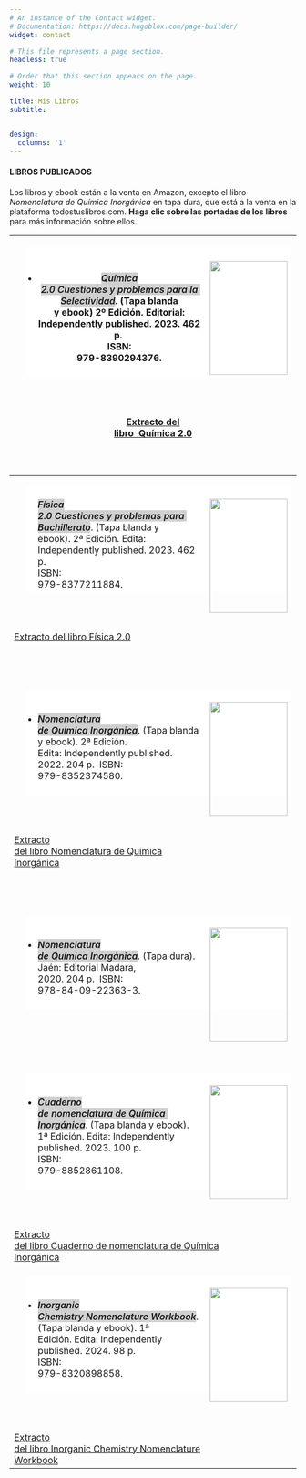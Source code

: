 ```yaml
---
# An instance of the Contact widget.
# Documentation: https://docs.hugoblox.com/page-builder/
widget: contact

# This file represents a page section.
headless: true

# Order that this section appears on the page.
weight: 10

title: Mis Libros
subtitle:


design:
  columns: '1'
---
```


#### LIBROS PUBLICADOS

Los libros y ebook están a la venta en Amazon, excepto el libro *Nomenclatura de Química Inorgánica* en tapa dura, que está a la venta en la plataforma todostuslibros.com. **Haga clic sobre las portadas de los libros** para más información sobre ellos.



| <ul aria-label="Escribe una lista…" aria-multiline="true" class="rich-text editor-rich-text__editable block-editor-rich-text__editable is-selected" role="textbox" style="background-color: white; box-sizing: inherit; color: #181818; margin-bottom: 28px; margin-left: 1.3em; outline: currentcolor none medium; padding-bottom: inherit; padding-left: 1.3em; padding-right: inherit; padding-top: inherit; white-space: pre-wrap;"><br/><a href="https://www.amazon.es/dp/B0C1HWRFHK" style="clear: right; float: right; margin-bottom: 1em; margin-left: 1em;"><img border="0" data-original-height="500" data-original-width="341" height="200" src="https://www.dropbox.com/scl/fi/wriajf83hj1wemb0tm6w6/port_q2.0.jpg?rlkey=8zglkxajuvkklnlqfls8i0180&raw=1" width="136" /></a><br/><li style="box-sizing: inherit; margin-bottom: 0px;"><span style="box-sizing: inherit; font-weight: 600;"><i data-rich-text-format-boundary="true" style="background-color: rgba(24, 24, 24, 0.2); border-radius: 2px; box-sizing: inherit;">Química 2.0 Cuestiones y problemas para la Selectividad</i></span>. (Tapa blanda y ebook) 2º Edición. Editorial: Independently published. 2023. 462 p.&nbsp; <span face="">ISBN: 979-8390294376</span>.</li><br/></ul><br/><div><br/><span style="color: #181818; white-space: pre-wrap;"><a href="https://drive.google.com/file/d/1USwdOGNXqHZ2uZTC8f-rCVViNiyYR4FH/view">Extracto del libro  Química 2.0</a></span></div><br/><div><br/><span style="color: #181818;"><span style="white-space: pre-wrap;"><br /></span></span></div> |
| ------------------------------------------------------------ |
| <ul aria-label="Escribe una lista…" aria-multiline="true" class="rich-text editor-rich-text__editable block-editor-rich-text__editable is-selected" role="textbox" style="background-color: white; box-sizing: inherit; color: #181818; margin-bottom: 28px; margin-left: 1.3em; outline: currentcolor none medium; padding-bottom: inherit; padding-left: 1.3em; padding-right: inherit; padding-top: inherit; white-space: pre-wrap;"><br/><a href="https://www.amazon.es/dp/B0BW2G6FSV" style="clear: right; float: right; margin-bottom: 1em; margin-left: 1em;"><img border="0" data-original-height="500" data-original-width="341" height="200" src="https://www.dropbox.com/scl/fi/epxmbfcs4b235pv5nw32b/port_f2.0.jpg?rlkey=hxb73akbif493j3r5r5hotagb&raw=1"  width="136" /></a><span style="box-sizing: inherit; font-weight: 600;"><i data-rich-text-format-boundary="true" style="background-color: rgba(24, 24, 24, 0.2); border-radius: 2px; box-sizing: inherit;">Física 2.0 Cuestiones y problemas para Bachillerato</i></span>. (Tapa blanda y ebook). 2ª Edición. Edita: Independently published. 2023. 462 p.&nbsp; <span face="">ISBN: 979-8377211884</span>.</li><br/></ul><br/><div><br/><span style="color: #181818; white-space: pre-wrap;"><a href="https://drive.google.com/file/d/1USwdOGNXqHZ2uZTC8f-rCVViNiyYR4FH/view">Extracto del libro Física 2.0</a></span></div><br/><div><br/><span style="color: #181818;"><span style="white-space: pre-wrap;"><br /></span></span></div> |
| <ul aria-label="Escribe una lista…" aria-multiline="true" class="rich-text editor-rich-text__editable block-editor-rich-text__editable is-selected" role="textbox" style="background-color: white; box-sizing: inherit; color: #181818; margin-bottom: 28px; margin-left: 1.3em; outline: currentcolor none medium; padding-bottom: inherit; padding-left: 1.3em; padding-right: inherit; padding-top: inherit; white-space: pre-wrap;"><br/><a href="https://www.amazon.es/dp/B0BF2WX7TR" style="clear: right; float: right; margin-bottom: 1em; margin-left: 1em;"><img border="0" data-original-height="500" data-original-width="341" height="200" src="https://www.dropbox.com/scl/fi/skdljjyh8cmj9mw4ur845/port_nqi.jpg?rlkey=r5xa68ipz0huz2fm90pufso8h&raw=1" width="136" /></a><br/><li style="box-sizing: inherit; margin-bottom: 0px;"><span style="box-sizing: inherit; font-weight: 600;"><i data-rich-text-format-boundary="true" style="background-color: rgba(24, 24, 24, 0.2); border-radius: 2px; box-sizing: inherit;">Nomenclatura de Química Inorgánica</i></span>. (Tapa blanda y ebook). 2ª Edición. Edita: Independently published. 2022. 204 p.&nbsp; <span face="">ISBN: 979-8352374580</span>.</li><br/></ul><br/><div><br/><span style="color: #181818; white-space: pre-wrap;"><a href="https://drive.google.com/file/d/1qdOxVKuMoR-Sl9DxGhOs1zX0jlWHaa2V/view?usp=sharing">Extracto del libro Nomenclatura de Química Inorgánica</a></span></div><br/><div><br/><span style="color: #181818;"><span style="white-space: pre-wrap;"><br /></span></span></div> |
| <ul aria-label="Escribe una lista…" aria-multiline="true" class="rich-text editor-rich-text__editable block-editor-rich-text__editable is-selected" role="textbox" style="background-color: white; box-sizing: inherit; color: #181818; margin-bottom: 28px; margin-left: 1.3em; outline: currentcolor none medium; padding-bottom: inherit; padding-left: 1.3em; padding-right: inherit; padding-top: inherit; white-space: pre-wrap;"><br/><a href="https://www.todostuslibros.com/libros/nomenclatura-de-quimica-inorganica_978-84-09-22363-3" style="clear: right; float: right; margin-bottom: 1em; margin-left: 1em;"><img border="0" data-original-height="500" data-original-width="341" height="200" src="https://www.dropbox.com/scl/fi/skdljjyh8cmj9mw4ur845/port_nqi.jpg?rlkey=r5xa68ipz0huz2fm90pufso8h&raw=1" width="136"  /></a><br/><li style="box-sizing: inherit; margin-bottom: 0px;"><span style="box-sizing: inherit; font-weight: 600;"><i data-rich-text-format-boundary="true" style="background-color: rgba(24, 24, 24, 0.2); border-radius: 2px; box-sizing: inherit;">Nomenclatura de Química Inorgánica</i></span>. (Tapa dura). Jaén: Editorial Madara, 2020. 204 p.&nbsp; <span face="">ISBN: 978-84-09-22363-3</span>.</li><br/></ul><br/><div><br/><span style="color: #181818;"><span style="white-space: pre-wrap;"><br /></span></span></div> |
| <ul aria-label="Escribe una lista…" aria-multiline="true" class="rich-text editor-rich-text__editable block-editor-rich-text__editable is-selected" role="textbox" style="background-color: white; box-sizing: inherit; color: #181818; margin-bottom: 28px; margin-left: 1.3em; outline: currentcolor none medium; padding-bottom: inherit; padding-left: 1.3em; padding-right: inherit; padding-top: inherit; white-space: pre-wrap;"><br/><a href="https://www.amazon.es/dp/B0CFCPW9PQ" style="clear: right; float: right; margin-bottom: 1em; margin-left: 1em;"><img border="0" data-original-height="500" data-original-width="341" height="200" src="https://www.dropbox.com/scl/fi/nv6wylkljpmj66vcopcj3/port_cnqi.jpg?rlkey=ue34pgg3ykhdznj9zcwhoejq8&raw=1" width="136"  /></a><br/><li style="box-sizing: inherit; margin-bottom: 0px;"><span style="box-sizing: inherit; font-weight: 600;"><i data-rich-text-format-boundary="true" style="background-color: rgba(24, 24, 24, 0.2); border-radius: 2px; box-sizing: inherit;">Cuaderno de nomenclatura de Química Inorgánica</i></span>. (Tapa blanda y ebook). 1ª Edición. Edita: Independently published. 2023. 100 p.&nbsp; <span face="">ISBN: 979-8852861108</span>.</li><br/></ul><br/><div><br/><span style="color: #181818; white-space: pre-wrap;"><a href="   https://drive.google.com/file/d/1CkA4t8ey5X3ijncaxpsQgTZzS2x0R82o/view?usp=sharing">Extracto del libro Cuaderno de nomenclatura de Química Inorgánica</a></span></div> |
| <ul aria-label="Escribe una lista…" aria-multiline="true" class="rich-text editor-rich-text__editable block-editor-rich-text__editable is-selected" role="textbox" style="background-color: white; box-sizing: inherit; color: #181818; margin-bottom: 28px; margin-left: 1.3em; outline: currentcolor none medium; padding-bottom: inherit; padding-left: 1.3em; padding-right: inherit; padding-top: inherit; white-space: pre-wrap;"><br/><a href="https://www.amazon.es/dp/B0CZTD6KB9" style="clear: right; float: right; margin-bottom: 1em; margin-left: 1em;"><img border="0" data-original-height="500" data-original-width="341" height="200" src="https://www.dropbox.com/scl/fi/jrpfpr4u69ampu6zb8xs4/portada_inorganic_chemistry_..._page-0001-1.jpg?rlkey=096kur9dkwvdaqm8lrltdcx5g&raw=1" width="136"  /></a><br/><li style="box-sizing: inherit; margin-bottom: 0px;"><span style="box-sizing: inherit; font-weight: 600;"><i data-rich-text-format-boundary="true" style="background-color: rgba(24, 24, 24, 0.2); border-radius: 2px; box-sizing: inherit;">Inorganic Chemistry Nomenclature Workbook</i></span>. (Tapa blanda y ebook). 1ª Edición. Edita: Independently published. 2024. 98 p.&nbsp; <span face="">ISBN: 979-8320898858</span>.</li><br/></ul><br/><div><br/><span style="color: #181818; white-space: pre-wrap;"><a href="   https://www.dropbox.com/scl/fi/47taoptmvezvldem72t70/Cuadernillo_formulacion_amazon_english_extracto.pdf?rlkey=159a6molappqvldybk9opyj6x&raw=1">Extracto del libro Inorganic Chemistry Nomenclature Workbook</a></span></div> |
























































<div>
<span style="color: #181818;"><span style="white-space: pre-wrap;"><br /></span></span></div>







